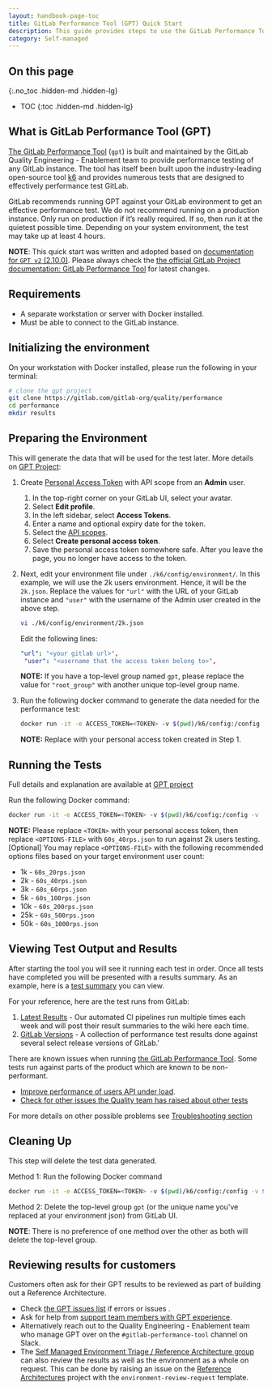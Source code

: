 ```yaml
---
layout: handbook-page-toc
title: GitLab Performance Tool (GPT) Quick Start
description: This guide provides steps to use the GitLab Performance Tool
category: Self-managed
---
```


## On this page

{:.no_toc .hidden-md .hidden-lg}

- TOC
{:toc .hidden-md .hidden-lg}

## What is GitLab Performance Tool (GPT)

[The GitLab Performance Tool](https://gitlab.com/gitlab-org/quality/performance) (`gpt`) is built and maintained by the GitLab Quality Engineering - Enablement team to provide performance testing of any GitLab instance. The tool has itself been built upon the industry-leading open-source tool [k6](https://k6.io/) and provides numerous tests that are designed to effectively performance test GitLab.

GitLab recommends running GPT against your GitLab environment to get an effective performance test. We do not recommend running on a production instance. Only run on production if it’s really required. If so, then run it at the quietest possible time. Depending on your system environment, the test may take up at least 4 hours.

**NOTE**: This quick start was written and adopted based on [documentation for `GPT v2` (2.10.0)](https://gitlab.com/gitlab-org/quality/performance/-/blob/2.10.0/docs/README.md). Please always check the [the official GitLab Project documentation: GitLab Performance Tool](https://gitlab.com/gitlab-org/quality/performance/-/blob/main/docs/README.md) for latest changes.

## Requirements

- A separate workstation or server with Docker installed.
- Must be able to connect to the GitLab instance.

## Initializing the environment

On your workstation with Docker installed, please run the following in your terminal:

```bash
# clone the gpt project
git clone https://gitlab.com/gitlab-org/quality/performance
cd performance
mkdir results
```

## Preparing the Environment

This will generate the data that will be used for the test later. More details on [GPT Project](https://gitlab.com/gitlab-org/quality/performance/-/blob/main/docs/environment_prep.md):

1. Create [Personal Access Token](https://docs.gitlab.com/ee/user/profile/personal_access_tokens.html#creating-a-personal-access-token) with API scope from an **Admin** user.
   1. In the top-right corner on your GitLab UI, select your avatar.
   2. Select **Edit profile**.
   3. In the left sidebar, select **Access Tokens**.
   4. Enter a name and optional expiry date for the token.
   5. Select the [API scopes](https://docs.gitlab.com/ee/user/profile/personal_access_tokens.html#personal-access-token-scopes).
   6. Select **Create personal access token**.
   7. Save the personal access token somewhere safe. After you leave the page, you no longer have access to the token.

1. Next, edit your environment file under `./k6/config/environment/`. In this example, we will use the 2k users environment. Hence, it will be the `2k.json`. Replace the values for `"url"` with the URL of your GitLab instance and `"user"` with the username of the Admin user created in the above step.

   ```bash
   vi ./k6/config/environment/2k.json
   ```

   Edit the following lines:

   ```yaml
   "url": "<your gitlab url>",
    "user": "<username that the access token belong to>",
   ```

   **NOTE:** If you have a top-level group named `gpt`, please replace the value for `"root_group"` with another unique top-level group name.

1. Run the following docker command to generate the data needed for the performance test:

   ```bash
   docker run -it -e ACCESS_TOKEN=<TOKEN> -v $(pwd)/k6/config:/config -v $(pwd)/results:/results gitlab/gpt-data-generator --environment 2k.json
   ```

   **NOTE:** Replace <TOKEN> with your personal access token created in Step 1.

## Running the Tests

Full details and explanation are available at [GPT project](https://gitlab.com/gitlab-org/quality/performance/-/blob/main/docs/k6.md)

Run the following Docker command:

```bash
docker run -it -e ACCESS_TOKEN=<TOKEN> -v $(pwd)/k6/config:/config -v  $(pwd)/k6/tests:/tests -v $(pwd)/results:/results gitlab/gitlab-performance-tool --environment 2k.json --options <OPTIONS-FILE>.json
```

**NOTE:** Please replace `<TOKEN>` with your personal access token, then replace `<OPTIONS-FILE>` with `60s_40rps.json` to run against 2k users testing. [Optional] You may replace `<OPTIONS-FILE>` with the following recommended options files based on your target environment user count:

- 1k - `60s_20rps.json`
- 2k - `60s_40rps.json`
- 3k - `60s_60rps.json`
- 5k - `60s_100rps.json`
- 10k - `60s_200rps.json`
- 25k - `60s_500rps.json`
- 50k - `60s_1000rps.json`

## Viewing Test Output and Results

After starting the tool you will see it running each test in order. Once all tests have completed you will be presented with a results summary. As an example, here is a [test summary](https://gitlab.com/gitlab-org/quality/performance/-/blob/main/docs/k6.md#test-output-and-results) you can view.

For your reference, here are the test runs from GitLab:

1. [Latest Results](https://gitlab.com/gitlab-org/quality/performance/wikis/Benchmarks/Latest) - Our automated CI pipelines run multiple times each week and will post their result summaries to the wiki here each time.
2. [GitLab Versions](https://gitlab.com/gitlab-org/quality/performance/wikis/Benchmarks/GitLab-Versions) - A collection of performance test results done against several select release versions of GitLab.'

There are known issues when running [the GitLab Performance Tool](https://gitlab.com/gitlab-org/quality/performance). Some tests run against parts of the product which are known to be non-performant.

- [Improve performance of users API under load](https://gitlab.com/gitlab-org/gitlab/-/issues/346601).
- [Check for other issues the Quality team has raised about other tests](https://gitlab.com/groups/gitlab-org/-/issues?sort=created_date&state=opened&label_name[]=Quality:performance-issues)

For more details on other possible problems see [Troubleshooting section](https://gitlab.com/gitlab-org/quality/performance/-/blob/main/docs/k6.md#troubleshooting)

## Cleaning Up

This step will delete the test data generated.

Method 1: Run the following Docker command

```bash
docker run -it -e ACCESS_TOKEN=<TOKEN> -v $(pwd)/k6/config:/config -v $(pwd)/results:/results gitlab/gpt-data-generator --environment 2k.json --clean-up
```

Method 2: Delete the top-level group `gpt` (or the unique name you've replaced at your environment json) from GitLab UI.

**NOTE**: There is no preference of one method over the other as both will delete the top-level group.

## Reviewing results for customers

Customers often ask for their GPT results to be reviewed as part of building out a Reference Architecture.

- Check [the GPT issues list](https://gitlab.com/gitlab-org/quality/performance/-/issues) if errors or issues .
- Ask for help from [support team members with GPT experience](https://gitlab-com.gitlab.io/support/team/skills-by-subject.html).
- Alternatively reach out to the Quality Engineering - Enablement team who manage GPT over on the `#gitlab-performance-tool` channel on Slack.
- The [Self Managed Environment Triage / Reference Architecture group](https://about.gitlab.com/handbook/engineering/quality/quality-engineering/enablement-saas-platforms-qe-team/#self-managed-environment-triage) can also review the results as well as the environment as a whole on request. This can be done by raising an issue on the [Reference Architectures](https://gitlab.com/gitlab-org/quality/reference-architectures/-/issues) project with the `environment-review-request` template.

